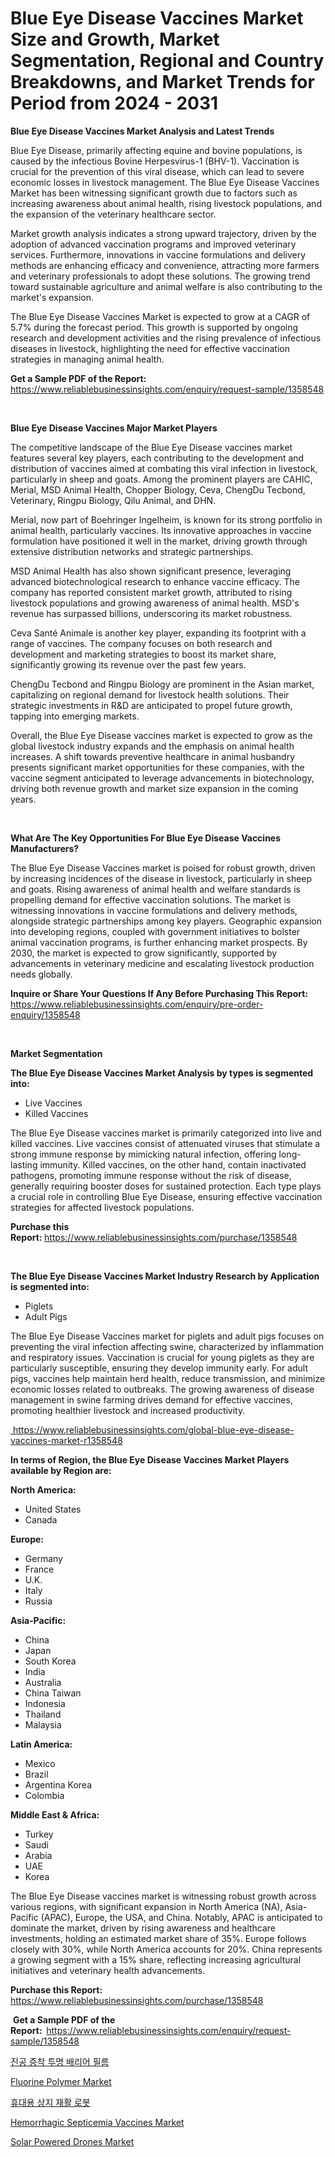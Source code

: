 <p><h1>Blue Eye Disease Vaccines Market Size and Growth, Market Segmentation, Regional and Country Breakdowns, and Market Trends for Period from 2024 -  2031</h1></p><p><strong>Blue Eye Disease Vaccines Market Analysis and Latest Trends</strong></p>
<p><p>Blue Eye Disease, primarily affecting equine and bovine populations, is caused by the infectious Bovine Herpesvirus-1 (BHV-1). Vaccination is crucial for the prevention of this viral disease, which can lead to severe economic losses in livestock management. The Blue Eye Disease Vaccines Market has been witnessing significant growth due to factors such as increasing awareness about animal health, rising livestock populations, and the expansion of the veterinary healthcare sector.</p><p>Market growth analysis indicates a strong upward trajectory, driven by the adoption of advanced vaccination programs and improved veterinary services. Furthermore, innovations in vaccine formulations and delivery methods are enhancing efficacy and convenience, attracting more farmers and veterinary professionals to adopt these solutions. The growing trend toward sustainable agriculture and animal welfare is also contributing to the market's expansion.</p><p>The Blue Eye Disease Vaccines Market is expected to grow at a CAGR of 5.7% during the forecast period. This growth is supported by ongoing research and development activities and the rising prevalence of infectious diseases in livestock, highlighting the need for effective vaccination strategies in managing animal health.</p></p>
<p><strong>Get a Sample PDF of the Report:&nbsp;</strong> <a href="https://www.reliablebusinessinsights.com/enquiry/request-sample/1358548">https://www.reliablebusinessinsights.com/enquiry/request-sample/1358548</a></p>
<p>&nbsp;</p>
<p><strong>Blue Eye Disease Vaccines Major Market Players</strong></p>
<p><p>The competitive landscape of the Blue Eye Disease vaccines market features several key players, each contributing to the development and distribution of vaccines aimed at combating this viral infection in livestock, particularly in sheep and goats. Among the prominent players are CAHIC, Merial, MSD Animal Health, Chopper Biology, Ceva, ChengDu Tecbond, Veterinary, Ringpu Biology, Qilu Animal, and DHN.</p><p>Merial, now part of Boehringer Ingelheim, is known for its strong portfolio in animal health, particularly vaccines. Its innovative approaches in vaccine formulation have positioned it well in the market, driving growth through extensive distribution networks and strategic partnerships.</p><p>MSD Animal Health has also shown significant presence, leveraging advanced biotechnological research to enhance vaccine efficacy. The company has reported consistent market growth, attributed to rising livestock populations and growing awareness of animal health. MSD's revenue has surpassed billions, underscoring its market robustness.</p><p>Ceva Santé Animale is another key player, expanding its footprint with a range of vaccines. The company focuses on both research and development and marketing strategies to boost its market share, significantly growing its revenue over the past few years.</p><p>ChengDu Tecbond and Ringpu Biology are prominent in the Asian market, capitalizing on regional demand for livestock health solutions. Their strategic investments in R&D are anticipated to propel future growth, tapping into emerging markets.</p><p>Overall, the Blue Eye Disease vaccines market is expected to grow as the global livestock industry expands and the emphasis on animal health increases. A shift towards preventive healthcare in animal husbandry presents significant market opportunities for these companies, with the vaccine segment anticipated to leverage advancements in biotechnology, driving both revenue growth and market size expansion in the coming years.</p></p>
<p>&nbsp;</p>
<p><strong>What Are The Key Opportunities For Blue Eye Disease Vaccines Manufacturers?</strong></p>
<p><p>The Blue Eye Disease Vaccines market is poised for robust growth, driven by increasing incidences of the disease in livestock, particularly in sheep and goats. Rising awareness of animal health and welfare standards is propelling demand for effective vaccination solutions. The market is witnessing innovations in vaccine formulations and delivery methods, alongside strategic partnerships among key players. Geographic expansion into developing regions, coupled with government initiatives to bolster animal vaccination programs, is further enhancing market prospects. By 2030, the market is expected to grow significantly, supported by advancements in veterinary medicine and escalating livestock production needs globally.</p></p>
<p><strong>Inquire or Share Your Questions If Any Before Purchasing This Report:</strong> <a href="https://www.reliablebusinessinsights.com/enquiry/pre-order-enquiry/1358548">https://www.reliablebusinessinsights.com/enquiry/pre-order-enquiry/1358548</a></p>
<p>&nbsp;</p>
<p><strong>Market Segmentation</strong></p>
<p><strong>The Blue Eye Disease Vaccines Market Analysis by types is segmented into:</strong></p>
<p><ul><li>Live Vaccines</li><li>Killed Vaccines</li></ul></p>
<p><p>The Blue Eye Disease vaccines market is primarily categorized into live and killed vaccines. Live vaccines consist of attenuated viruses that stimulate a strong immune response by mimicking natural infection, offering long-lasting immunity. Killed vaccines, on the other hand, contain inactivated pathogens, promoting immune response without the risk of disease, generally requiring booster doses for sustained protection. Each type plays a crucial role in controlling Blue Eye Disease, ensuring effective vaccination strategies for affected livestock populations.</p></p>
<p><strong>Purchase this Report:&nbsp;</strong><a href="https://www.reliablebusinessinsights.com/purchase/1358548">https://www.reliablebusinessinsights.com/purchase/1358548</a></p>
<p>&nbsp;</p>
<p><strong>The Blue Eye Disease Vaccines Market Industry Research by Application is segmented into:</strong></p>
<p><ul><li>Piglets</li><li>Adult Pigs</li></ul></p>
<p><p>The Blue Eye Disease Vaccines market for piglets and adult pigs focuses on preventing the viral infection affecting swine, characterized by inflammation and respiratory issues. Vaccination is crucial for young piglets as they are particularly susceptible, ensuring they develop immunity early. For adult pigs, vaccines help maintain herd health, reduce transmission, and minimize economic losses related to outbreaks. The growing awareness of disease management in swine farming drives demand for effective vaccines, promoting healthier livestock and increased productivity.</p></p>
<p><a href="https://www.reliablebusinessinsights.com/global-blue-eye-disease-vaccines-market-r1358548">&nbsp;https://www.reliablebusinessinsights.com/global-blue-eye-disease-vaccines-market-r1358548</a></p>
<p><strong>In terms of Region, the Blue Eye Disease Vaccines Market Players available by Region are:</strong></p>
<p>
    <p> <strong> North America: </strong>
        <ul>
            <li>United States</li>
            <li>Canada</li>
        </ul>
        </p> 
    <p> <strong> Europe: </strong>
        <ul>
            <li>Germany</li>
            <li>France</li>
            <li>U.K.</li>
            <li>Italy</li>
            <li>Russia</li>
        </ul>
        </p> 
    <p> <strong> Asia-Pacific: </strong>
        <ul>
            <li>China</li>
            <li>Japan</li>
            <li>South Korea</li>
            <li>India</li>
            <li>Australia</li>
            <li>China Taiwan</li>
            <li>Indonesia</li>
            <li>Thailand</li>
            <li>Malaysia</li>
        </ul>
        </p> 
    <p> <strong> Latin America: </strong>
        <ul>
            <li>Mexico</li>
            <li>Brazil</li>
            <li>Argentina Korea</li>
            <li>Colombia</li>
        </ul>
        </p> 
    <p> <strong> Middle East & Africa: </strong>
        <ul>
            <li>Turkey</li>
            <li>Saudi</li>
            <li>Arabia</li>
            <li>UAE</li>
            <li>Korea</li>
        </ul>
    </p>
    </p>
<p><p>The Blue Eye Disease vaccines market is witnessing robust growth across various regions, with significant expansion in North America (NA), Asia-Pacific (APAC), Europe, the USA, and China. Notably, APAC is anticipated to dominate the market, driven by rising awareness and healthcare investments, holding an estimated market share of 35%. Europe follows closely with 30%, while North America accounts for 20%. China represents a growing segment with a 15% share, reflecting increasing agricultural initiatives and veterinary health advancements.</p></p>
<p><strong>Purchase this Report: </strong><a href="https://www.reliablebusinessinsights.com/purchase/1358548">https://www.reliablebusinessinsights.com/purchase/1358548</a></p>
<p>&nbsp;<strong>Get a Sample PDF of the Report:&nbsp;&nbsp;</strong><a href="https://www.reliablebusinessinsights.com/enquiry/request-sample/1358548">https://www.reliablebusinessinsights.com/enquiry/request-sample/1358548</a></p>
<p><strong></strong></p>
<p><p><a href="https://medium.com/@othaleffler61/%EC%84%B8%EA%B3%84-vacuum-deposited-transparent-barrier-film-market-%EC%9D%80-2024%EC%97%90%EC%84%9C-2031%EB%A1%9C-%EC%97%B0%ED%8F%89%EA%B7%A0-%EC%A6%9D%EA%B0%80%EC%9C%A8%EC%9D%84-%EB%B3%B4%EC%9D%BC-%EA%B2%83%EC%9C%BC%EB%A1%9C-%EC%98%88%EC%83%81%EB%90%A9%EB%8B%88%EB%8B%A4-98b2cfc728be">진공 증착 투명 배리어 필름</a></p><p><a href="https://issuu.com/reportprime-2/docs/fluorine-polymer-market-size-2030.p_92418249ea9501">Fluorine Polymer Market</a></p><p><a href="https://medium.com/@othaleffler61/%EC%84%B8%EA%B3%84-portable-upper-limb-rehabilitation-robot-market-%EC%9D%80-2024%EC%97%90%EC%84%9C-2031%EB%A1%9C-%EC%97%B0%ED%8F%89%EA%B7%A0-%EC%A6%9D%EA%B0%80%EC%9C%A8%EC%9D%84-%EB%B3%B4%EC%9D%BC-%EA%B2%83%EC%9C%BC%EB%A1%9C-%EC%98%88%EC%83%81%EB%90%A9%EB%8B%88%EB%8B%A4-fd8c00d71872">휴대용 상지 재활 로봇</a></p><p><a href="https://github.com/kaufmannDavid16/Market-Research-Report-List-1/blob/main/hemorrhagic-septicemia-vaccines-market.md">Hemorrhagic Septicemia Vaccines Market</a></p><p><a href="https://www.linkedin.com/pulse/solar-powered-drones-market-industry-trends-forecast-xdmke?trackingId=585%2FVpR%2FSIG8%2BhitdLEoiw%3D%3D">Solar Powered Drones Market</a></p></p>